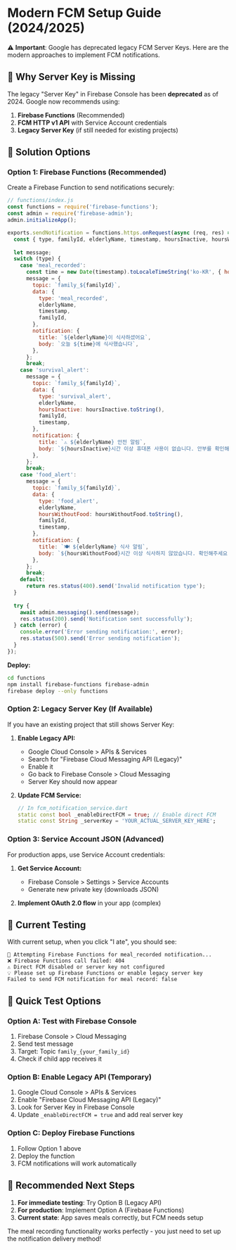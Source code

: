 # Modern FCM Setup Guide (2024/2025)

⚠️ **Important**: Google has deprecated legacy FCM Server Keys. Here are the modern approaches to implement FCM notifications.

## 🚨 Why Server Key is Missing

The legacy "Server Key" in Firebase Console has been **deprecated** as of 2024. Google now recommends using:
1. **Firebase Functions** (Recommended)
2. **FCM HTTP v1 API** with Service Account credentials
3. **Legacy Server Key** (if still needed for existing projects)

## 🔧 Solution Options

### **Option 1: Firebase Functions (Recommended)**

Create a Firebase Function to send notifications securely:

```javascript
// functions/index.js
const functions = require('firebase-functions');
const admin = require('firebase-admin');
admin.initializeApp();

exports.sendNotification = functions.https.onRequest(async (req, res) => {
  const { type, familyId, elderlyName, timestamp, hoursInactive, hoursWithoutFood } = req.body;
  
  let message;
  switch (type) {
    case 'meal_recorded':
      const time = new Date(timestamp).toLocaleTimeString('ko-KR', { hour: '2-digit', minute: '2-digit' });
      message = {
        topic: `family_${familyId}`,
        data: {
          type: 'meal_recorded',
          elderlyName,
          timestamp,
          familyId,
        },
        notification: {
          title: `${elderlyName}이 식사하셨어요`,
          body: `오늘 ${time}에 식사했습니다`,
        },
      };
      break;
    case 'survival_alert':
      message = {
        topic: `family_${familyId}`,
        data: {
          type: 'survival_alert',
          elderlyName,
          hoursInactive: hoursInactive.toString(),
          familyId,
          timestamp,
        },
        notification: {
          title: `⚠️ ${elderlyName} 안전 알림`,
          body: `${hoursInactive}시간 이상 휴대폰 사용이 없습니다. 안부를 확인해주세요.`,
        },
      };
      break;
    case 'food_alert':
      message = {
        topic: `family_${familyId}`,
        data: {
          type: 'food_alert',
          elderlyName,
          hoursWithoutFood: hoursWithoutFood.toString(),
          familyId,
          timestamp,
        },
        notification: {
          title: `🍽️ ${elderlyName} 식사 알림`,
          body: `${hoursWithoutFood}시간 이상 식사하지 않았습니다. 확인해주세요.`,
        },
      };
      break;
    default:
      return res.status(400).send('Invalid notification type');
  }
  
  try {
    await admin.messaging().send(message);
    res.status(200).send('Notification sent successfully');
  } catch (error) {
    console.error('Error sending notification:', error);
    res.status(500).send('Error sending notification');
  }
});
```

**Deploy:**
```bash
cd functions
npm install firebase-functions firebase-admin
firebase deploy --only functions
```

### **Option 2: Legacy Server Key (If Available)**

If you have an existing project that still shows Server Key:

1. **Enable Legacy API:**
   - Google Cloud Console > APIs & Services
   - Search for "Firebase Cloud Messaging API (Legacy)"
   - Enable it
   - Go back to Firebase Console > Cloud Messaging
   - Server Key should now appear

2. **Update FCM Service:**
   ```dart
   // In fcm_notification_service.dart
   static const bool _enableDirectFCM = true; // Enable direct FCM
   static const String _serverKey = 'YOUR_ACTUAL_SERVER_KEY_HERE';
   ```

### **Option 3: Service Account JSON (Advanced)**

For production apps, use Service Account credentials:

1. **Get Service Account:**
   - Firebase Console > Settings > Service Accounts
   - Generate new private key (downloads JSON)

2. **Implement OAuth 2.0 flow** in your app (complex)

## 🧪 Current Testing

With current setup, when you click "I ate", you should see:

```
🔔 Attempting Firebase Functions for meal_recorded notification...
❌ Firebase Functions call failed: 404
⚠️ Direct FCM disabled or server key not configured
💡 Please set up Firebase Functions or enable legacy server key
Failed to send FCM notification for meal record: false
```

## 📱 Quick Test Options

### **Option A: Test with Firebase Console**
1. Firebase Console > Cloud Messaging
2. Send test message
3. Target: Topic `family_{your_family_id}`
4. Check if child app receives it

### **Option B: Enable Legacy API (Temporary)**
1. Google Cloud Console > APIs & Services
2. Enable "Firebase Cloud Messaging API (Legacy)"
3. Look for Server Key in Firebase Console
4. Update `_enableDirectFCM = true` and add real server key

### **Option C: Deploy Firebase Functions**
1. Follow Option 1 above
2. Deploy the function
3. FCM notifications will work automatically

## 🎯 Recommended Next Steps

1. **For immediate testing**: Try Option B (Legacy API)
2. **For production**: Implement Option A (Firebase Functions)
3. **Current state**: App saves meals correctly, but FCM needs setup

The meal recording functionality works perfectly - you just need to set up the notification delivery method!